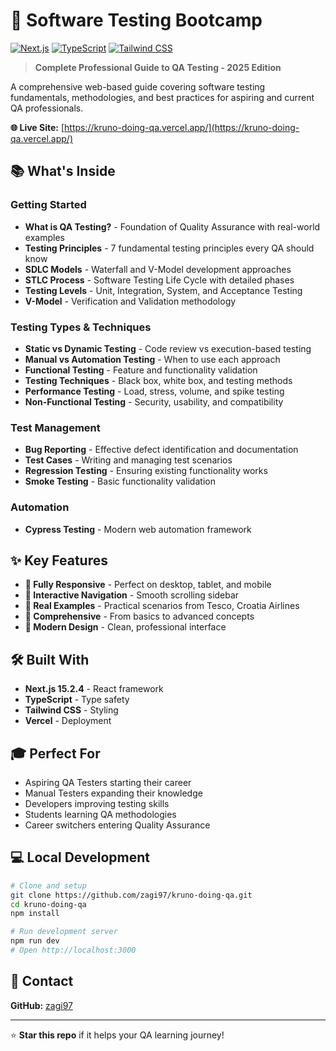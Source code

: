 # 🧪 Software Testing Bootcamp

[![Next.js](https://img.shields.io/badge/Next.js-15.2.4-black?style=for-the-badge&logo=next.js)](https://nextjs.org)
[![TypeScript](https://img.shields.io/badge/TypeScript-blue?style=for-the-badge&logo=typescript)](https://www.typescriptlang.org)
[![Tailwind CSS](https://img.shields.io/badge/Tailwind%20CSS-06B6D4?style=for-the-badge&logo=tailwindcss&logoColor=white)](https://tailwindcss.com)

> **Complete Professional Guide to QA Testing - 2025 Edition**

A comprehensive web-based guide covering software testing fundamentals, methodologies, and best practices for aspiring and current QA professionals.

**🌐 Live Site:** [https://kruno-doing-qa.vercel.app/](https://kruno-doing-qa.vercel.app/)

## 📚 What's Inside

### **Getting Started**
- **What is QA Testing?** - Foundation of Quality Assurance with real-world examples
- **Testing Principles** - 7 fundamental testing principles every QA should know
- **SDLC Models** - Waterfall and V-Model development approaches
- **STLC Process** - Software Testing Life Cycle with detailed phases
- **Testing Levels** - Unit, Integration, System, and Acceptance Testing
- **V-Model** - Verification and Validation methodology

### **Testing Types & Techniques**
- **Static vs Dynamic Testing** - Code review vs execution-based testing
- **Manual vs Automation Testing** - When to use each approach
- **Functional Testing** - Feature and functionality validation
- **Testing Techniques** - Black box, white box, and testing methods
- **Performance Testing** - Load, stress, volume, and spike testing
- **Non-Functional Testing** - Security, usability, and compatibility

### **Test Management**
- **Bug Reporting** - Effective defect identification and documentation
- **Test Cases** - Writing and managing test scenarios
- **Regression Testing** - Ensuring existing functionality works
- **Smoke Testing** - Basic functionality validation

### **Automation**
- **Cypress Testing** - Modern web automation framework

## ✨ Key Features

- **📱 Fully Responsive** - Perfect on desktop, tablet, and mobile
- **🧭 Interactive Navigation** - Smooth scrolling sidebar
- **🏢 Real Examples** - Practical scenarios from Tesco, Croatia Airlines
- **📖 Comprehensive** - From basics to advanced concepts
- **🎨 Modern Design** - Clean, professional interface

## 🛠️ Built With

- **Next.js 15.2.4** - React framework
- **TypeScript** - Type safety
- **Tailwind CSS** - Styling
- **Vercel** - Deployment

## 🎓 Perfect For

- Aspiring QA Testers starting their career
- Manual Testers expanding their knowledge
- Developers improving testing skills
- Students learning QA methodologies
- Career switchers entering Quality Assurance

## 💻 Local Development

```bash
# Clone and setup
git clone https://github.com/zagi97/kruno-doing-qa.git
cd kruno-doing-qa
npm install

# Run development server
npm run dev
# Open http://localhost:3000
```

## 📧 Contact

**GitHub:** [zagi97](https://github.com/zagi97)

---

⭐ **Star this repo** if it helps your QA learning journey!
